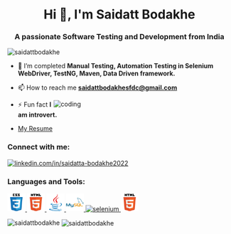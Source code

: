 <h1 align="center">Hi 👋, I'm Saidatt Bodakhe</h1>
<h3 align="center">A passionate Software Testing and Development from India</h3>

<p align="left"> <img src="https://komarev.com/ghpvc/?username=saidattbodakhe&label=Profile%20views&color=0e75b6&style=flat" alt="saidattbodakhe" /> </p>

- 🌱 I’m completed **Manual Testing, Automation Testing in Selenium WebDriver, TestNG, Maven, Data Driven framework.**

- 📫 How to reach me **saidattbodakhesfdc@gmail.com**

<img align ="right" alt="coding" width="400" src="https://miro.medium.com/max/1360/0*gqO3slLmGb4mUeje.gif">

- ⚡ Fun fact **I am introvert.**

- <a href="https://drive.google.com/file/d/1NyMGYTZqLsMrynyPdQKIAZ84b2OnAYoM/view?usp=drivesdk">My Resume</a>

<h3 align="left">Connect with me:</h3>
<p align="left">
<a href="https://linkedin.com/in/linkedin.com/in/saidatta-bodakhe2022" target="blank"><img align="center" src="https://raw.githubusercontent.com/rahuldkjain/github-profile-readme-generator/master/src/images/icons/Social/linked-in-alt.svg" alt="linkedin.com/in/saidatta-bodakhe2022" height="30" width="40" /></a>
</p>

<h3 align="left">Languages and Tools:</h3>
<p align="left"> <a href="https://www.w3schools.com/css/" target="_blank" rel="noreferrer"> <img src="https://raw.githubusercontent.com/devicons/devicon/master/icons/css3/css3-original-wordmark.svg" alt="css3" width="40" height="40"/> </a> <a href="https://www.w3schools.com/html/" target="_blank" rel="noreferrer"> <img src="https://raw.githubusercontent.com/devicons/devicon/master/icons/html5/html5-original-wordmark.svg" alt="html5" width="40" height="40"/> </a> <a href="https://www.java.com" target="_blank" rel="noreferrer"> <img src="https://raw.githubusercontent.com/devicons/devicon/master/icons/java/java-original.svg" alt="java" width="40" height="40"/> </a> <a href="https://www.mysql.com/" target="_blank" rel="noreferrer"> <img src="https://raw.githubusercontent.com/devicons/devicon/master/icons/mysql/mysql-original-wordmark.svg" alt="mysql" width="40" height="40"/> </a> <a href="https://www.selenium.dev" target="_blank" rel="noreferrer"> <img src="https://raw.githubusercontent.com/detain/svg-logos/780f25886640cef088af994181646db2f6b1a3f8/svg/selenium-logo.svg" alt="selenium" width="40" height="40"/> </a> 
<a href="https://www.w3schools.com/js/" target="_blank" rel="noreferrer"> <img src="https://raw.githubusercontent.com/devicons/devicon/master/icons/html5/html5-original-wordmark.svg" alt="js" width="40" height="40"/> </a>
</p>

<p><img align="left" src="https://github-readme-stats.vercel.app/api/top-langs?username=saidattbodakhe&show_icons=true&locale=en&layout=compact" alt="saidattbodakhe" /></p>

<p>&nbsp;<img align="center" src="https://github-readme-stats.vercel.app/api?username=saidattbodakhe&show_icons=true&locale=en" alt="saidattbodakhe" /></p>
